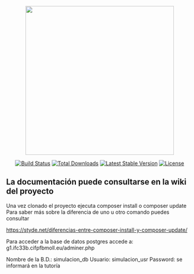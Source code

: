 <p align="center"><a href="https://laravel.com" target="_blank"><img src="https://raw.githubusercontent.com/laravel/art/master/logo-lockup/5%20SVG/2%20CMYK/1%20Full%20Color/laravel-logolockup-cmyk-red.svg" width="400"></a></p>

<p align="center">
<a href="https://travis-ci.org/laravel/framework"><img src="https://travis-ci.org/laravel/framework.svg" alt="Build Status"></a>
<a href="https://packagist.org/packages/laravel/framework"><img src="https://img.shields.io/packagist/dt/laravel/framework" alt="Total Downloads"></a>
<a href="https://packagist.org/packages/laravel/framework"><img src="https://img.shields.io/packagist/v/laravel/framework" alt="Latest Stable Version"></a>
<a href="https://packagist.org/packages/laravel/framework"><img src="https://img.shields.io/packagist/l/laravel/framework" alt="License"></a>
</p>


<h2>La documentación puede consultarse en la wiki del proyecto</h2>

Una vez clonado el proyecto ejecuta 
	composer install
o 
	 composer update
Para saber más sobre la diferencia de uno u otro comando puedes consultar

https://styde.net/diferencias-entre-composer-install-y-composer-update/

Para acceder a la base de datos postgres accede a:
g1.ifc33b.cifpfbmoll.eu/adminer.php

Nombre de la B.D.: simulacion_db
Usuario: simulacion_usr
Password: se informará en la tutoría

